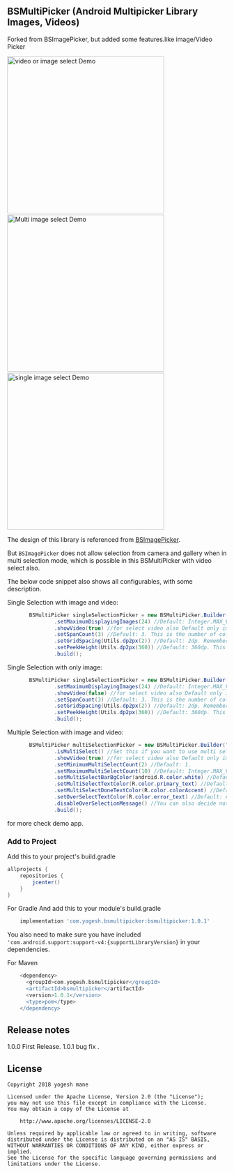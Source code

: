 ## BSMultiPicker (Android Multipicker Library Images, Videos)
Forked from BSImagePicker, but added some features.like image/Video Picker 


<p>
<img src="Screenshot_image_video_select.png" alt="video or image select Demo" width="360" />&nbsp;&nbsp;&nbsp;&nbsp;
<img src="Screenshot_multi_image_select.png" alt="Multi image select Demo" width="360" />&nbsp;&nbsp;&nbsp;&nbsp;
<img src="Screenshot_single_image_select.png" alt="single image select Demo" width="360" />
</p>

The design of this library is referenced from [BSImagePicker](https://github.com/siralam/BSImagePicker).

But `BSImagePicker` does not allow selection from camera and gallery when in multi selection mode, which is possible in this BSMultiPicker with video select also.

The below code snippet also shows all configurables, with some description.  

Single Selection with image and video:

```java
       BSMultiPicker singleSelectionPicker = new BSMultiPicker.Builder("com.yourdomain.yourpackage.fileprovider")
               .setMaximumDisplayingImages(24) //Default: Integer.MAX_VALUE. Don't worry about performance :)
               .showVideo(true) //for select video also Default only image picker shoe Default: false
               .setSpanCount(3) //Default: 3. This is the number of columns
               .setGridSpacing(Utils.dp2px(2)) //Default: 2dp. Remember to pass in a value in pixel.
               .setPeekHeight(Utils.dp2px(360)) //Default: 360dp. This is the initial height of the dialog.
               .build();
```

Single Selection with only image:

```java
       BSMultiPicker singleSelectionPicker = new BSMultiPicker.Builder("com.yourdomain.yourpackage.fileprovider")
               .setMaximumDisplayingImages(24) //Default: Integer.MAX_VALUE. Don't worry about performance :)
               .showVideo(false) //for select video also Default only image picker shoe Default: false
               .setSpanCount(3) //Default: 3. This is the number of columns
               .setGridSpacing(Utils.dp2px(2)) //Default: 2dp. Remember to pass in a value in pixel.
               .setPeekHeight(Utils.dp2px(360)) //Default: 360dp. This is the initial height of the dialog.
               .build();
```

Multiple Selection with image and video:

```java
       BSMultiPicker multiSelectionPicker = new BSMultiPicker.Builder("com.yourdomain.yourpackage.fileprovider")
               .isMultiSelect() //Set this if you want to use multi selection mode.
               .showVideo(true) //for select video also Default only image picker shoe Default: false
               .setMinimumMultiSelectCount(2) //Default: 1.
               .setMaximumMultiSelectCount(10) //Default: Integer.MAX_VALUE (i.e. User can select as many images as he/she wants)
               .setMultiSelectBarBgColor(android.R.color.white) //Default: #FFFFFF. You can also set it to a translucent color.
               .setMultiSelectTextColor(R.color.primary_text) //Default: #212121(Dark grey). This is the message in the multi-select bottom bar.
               .setMultiSelectDoneTextColor(R.color.colorAccent) //Default: #388e3c(Green). This is the color of the "Done" TextView.
               .setOverSelectTextColor(R.color.error_text) //Default: #b71c1c. This is the color of the message shown when user tries to select more than maximum select count.
               .disableOverSelectionMessage() //You can also decide not to show this over select message.
               .build();
```

for more check demo app.

### Add to Project

Add this to your project's build.gradle

```groovy
allprojects {
    repositories {
        jcenter()
    }
}
```
For Gradle 
And add this to your module's build.gradle  

```groovy
    implementation 'com.yogesh.bsmultipicker:bsmultipicker:1.0.1'
```
You also need to make sure you have included `'com.android.support:support-v4:{supportLibraryVersion}` in your dependencies.

For Maven  
```groovy
    <dependency>
      <groupId>com.yogesh.bsmultipicker</groupId>
      <artifactId>bsmultipicker</artifactId>
      <version>1.0.1</version>
      <type>pom</type>
    </dependency>
```

## Release notes

1.0.0 
First Release.
1.0.1 
bug fix .

## License

```
Copyright 2018 yogesh mane

Licensed under the Apache License, Version 2.0 (the "License");
you may not use this file except in compliance with the License.
You may obtain a copy of the License at

    http://www.apache.org/licenses/LICENSE-2.0

Unless required by applicable law or agreed to in writing, software
distributed under the License is distributed on an "AS IS" BASIS,
WITHOUT WARRANTIES OR CONDITIONS OF ANY KIND, either express or implied.
See the License for the specific language governing permissions and
limitations under the License.

```
